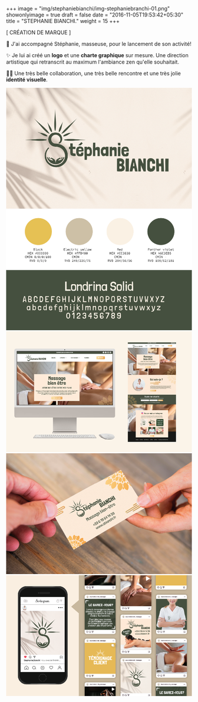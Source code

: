 +++
image = "img/stephaniebianchi/img-stephaniebranchi-01.png"
showonlyimage = true
draft = false
date = "2016-11-05T19:53:42+05:30"
title = "STEPHANIE BIANCHI."
weight = 15
+++


[ CRÉATION DE MARQUE ]
<!--more-->

📌 J'ai accompagné Stéphanie, masseuse, pour le lancement de son activité! 

✨ Je lui ai créé un **logo** et une **charte graphique** sur mesure. Une direction artistique qui retranscrit au maximum l'ambiance zen qu'elle souhaitait. 

👌🏻 Une très belle collaboration, une très belle rencontre et une très jolie **identité visuelle**.


![Logo][1]
![Couleurs et typographie][2]
![Site web][3]
![Carte de visite][4]
![Réseaux sociaux][5]

[1]: /img/stephaniebianchi/img-stephaniebranchi-01.png
[2]: /img/stephaniebianchi/img-stephaniebranchi-02.png
[3]: /img/stephaniebianchi/img-stephaniebranchi-03.png
[4]: /img/stephaniebianchi/img-stephaniebranchi-04.png
[5]: /img/stephaniebianchi/img-stephaniebranchi-05.png

